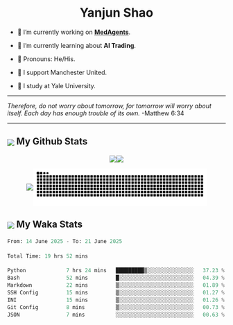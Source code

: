

<h1 align="center">Yanjun Shao</h1>

- 🐒 I’m currently working on **[MedAgents](https://github.com/gersteinlab/MedAgents)**.

- 🦧 I’m currently learning about **AI Trading**.

- 🦍 Pronouns: He/His.

- 👹 I support Manchester United.

- 🐶 I study at Yale University.

---

<i> Therefore, do not worry about tomorrow, for tomorrow will worry about itself. Each day has enough trouble of its own. </i> -Matthew 6:34

---

<h2><img src="https://emojis.slackmojis.com/emojis/images/1579216111/7550/pikachu_wave.gif?1579216111" align="center" width="28" /> My Github Stats</h2>

<p align="center"><img align="center" src = "https://github-readme-stats.vercel.app/api?username=super-dainiu&show_icons=true&count_private=true&theme=tokyonight&hide=issues&line_height=30" width="400px"><img align="center" src = "https://github-readme-streak-stats.herokuapp.com/?user=super-dainiu&theme=tokyonight" width="400px"></p>

<p align="center"><img align="center" width="400px" src="https://github-readme-stats.vercel.app/api/top-langs/?username=super-dainiu&layout=compact&theme=tokyonight&hide=html,tex,jupyter%20notebook"><img align="center" width="400px" src="https://github.com/super-dainiu/super-dainiu/blob/output/github-contribution-grid-snake.svg"></p>

<h2><img src="https://emojis.slackmojis.com/emojis/images/1579216111/7550/pikachu_wave.gif?1579216111" align="center" width="28" /> My Waka Stats</h2>

<!--START_SECTION:waka-->

```python
From: 14 June 2025 - To: 21 June 2025

Total Time: 19 hrs 52 mins

Python             7 hrs 24 mins   █████████▒░░░░░░░░░░░░░░░   37.23 %
Bash               52 mins         █░░░░░░░░░░░░░░░░░░░░░░░░   04.39 %
Markdown           22 mins         ▒░░░░░░░░░░░░░░░░░░░░░░░░   01.89 %
SSH Config         15 mins         ▒░░░░░░░░░░░░░░░░░░░░░░░░   01.27 %
INI                15 mins         ▒░░░░░░░░░░░░░░░░░░░░░░░░   01.26 %
Git Config         8 mins          ▒░░░░░░░░░░░░░░░░░░░░░░░░   00.73 %
JSON               7 mins          ░░░░░░░░░░░░░░░░░░░░░░░░░   00.63 %
```

<!--END_SECTION:waka-->

